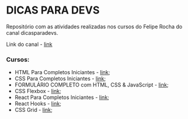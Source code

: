 # DICAS PARA DEVS

Repositório com as atividades realizadas nos cursos do Felipe Rocha  do canal dicasparadevs.

Link do canal - [link](https://www.youtube.com/c/dicasparadevs/about)

### Cursos:

- HTML Para Completos Iniciantes - [link](https://www.youtube.com/watch?v=r0CWl2EhR6Q); 
- CSS Para Completos Iniciantes - [link](https://www.youtube.com/watch?v=r11FflkQqJs);
- FORMULÁRIO COMPLETO com HTML, CSS & JavaScript - [link](https://www.youtube.com/watch?v=3Ec9zY1C2og&t=7s);
- CSS Flexbox - [link](https://www.youtube.com/watch?v=0OWlr3D3wFA);
- React Para Completos Iniciantes - [link](https://www.youtube.com/watch?v=ErjWNvP6mko&t=5537s);
- React Hooks - [link](https://www.youtube.com/watch?v=MA3Ngo32qiI&t=929s);
- CSS Grid - [link](https://www.youtube.com/watch?v=j_fzKbfH7W4);

